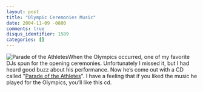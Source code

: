 ```yaml
---
layout: post
title: "Olympic Ceremonies Music"
date: 2004-11-09 -0800
comments: true
disqus_identifier: 1589
categories: []
---
```

![Parade of the
Athletes](http://haacked.com/images/ParadeOfTheAthletes.jpg)When the
Olympics occurred, one of my favorite DJs spun for the opening
ceremonies. Unfortunately I missed it, but I had heard good buzz about
his performance. Now he’s come out with a CD called "[Parade of the
Athletes](http://www.amazon.com/exec/obidos/tg/detail/-/B000641ZKO/ref=pe_al_s_e9/002-3789674-5155237?v=glance&s=music#product-details "Parade of The Athletes")".
I have a feeling that if you liked the music he played for the Olympics,
you’ll like this cd.


